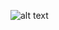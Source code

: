 ![alt text](https://encrypted-tbn0.gstatic.com/images?q=tbn:ANd9GcROBik498gHKbGD3GcKGyEe2bfqxwnmrbQL_Q&usqp=CAU)
